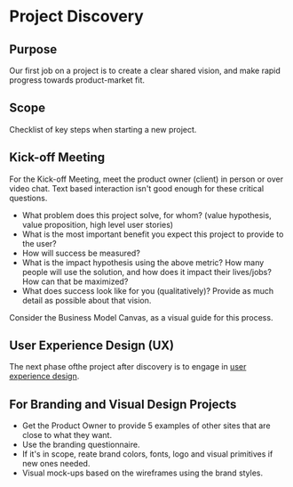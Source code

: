 
# Project Discovery

## Purpose

Our first job on a project is to create a clear shared vision, and make rapid progress towards product-market fit.

## Scope

Checklist of key steps when starting a new project.

## Kick-off Meeting
  
For the Kick-off Meeting, meet the product owner (client) in person or over video chat. Text based interaction isn't good enough for these critical questions.

  * What problem does this project solve, for whom? (value hypothesis, value proposition, high level user stories)
  * What is the most important benefit you expect this project to provide to the user?
  * How will success be measured?
  * What is the impact hypothesis using the above metric? How many people will use the solution, and how does it impact their lives/jobs? How can that be maximized?
  * What does success look like for you (qualitatively)? Provide as much detail as possible about that vision.

Consider the Business Model Canvas, as a visual guide for this process.

## User Experience Design (UX)

The next phase ofthe project after discovery is to engage in [user experience design](./USER_EXPERIENCE_DESIGN.md).

## For Branding and Visual Design Projects
  * Get the Product Owner to provide 5 examples of other sites that are close to what they want.
  * Use the branding questionnaire.
  * If it's in scope, reate brand colors, fonts, logo and visual primitives if new ones needed.
  * Visual mock-ups based on the wireframes using the brand styles.

